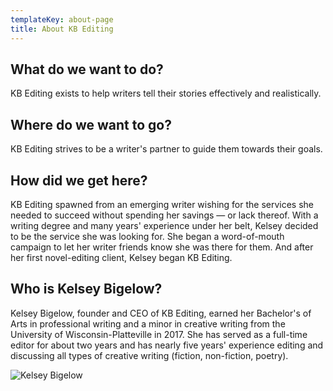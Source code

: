 ```yaml
---
templateKey: about-page
title: About KB Editing
---
```

## What do we want to do?

KB Editing exists to help writers tell their stories effectively and realistically.

## Where do we want to go?

KB Editing strives to be a writer's partner to guide them towards their goals.

## How did we get here?

KB Editing spawned from an emerging writer wishing for the services she needed to succeed without spending her savings — or lack thereof. With a writing degree and many years' experience under her belt, Kelsey decided to be the service she was looking for. She began a word-of-mouth campaign to let her writer friends know she was there for them. And after her first novel-editing client, Kelsey began KB Editing.

## Who is Kelsey Bigelow?

Kelsey Bigelow, founder and CEO of KB Editing, earned her Bachelor's of Arts in professional writing and a minor in creative writing from the University of Wisconsin-Platteville in 2017. She has served as a full-time editor for about two years and has nearly five years' experience editing and discussing all types of creative writing (fiction, non-fiction, poetry). 

![Kelsey Bigelow]()

###
